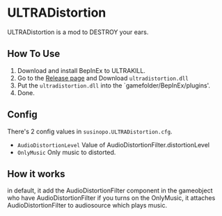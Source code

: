 # ULTRADistortion
ULTRADistortion is a mod to DESTROY your ears.
## How To Use
1. Download and install BepInEx to ULTRAKILL.
2. Go to the [Release page](https://github.com/main1108/ultradistortion/releases) and Download `ultradistortion.dll`
3. Put the `ultradistortion.dll` into the `gamefolder/BepInEx/plugins'.
4. Done.
## Config
There's 2 config values in `susinopo.ULTRADistortion.cfg`.
- `AudioDistortionLevel` Value of AudioDistortionFilter.distortionLevel
- `OnlyMusic` Only music to distorted.
## How it works
in default, it add the AudioDistortionFilter component in the gameobject who have AudioDistortionFilter
if you turns on the OnlyMusic, it attaches AudioDistortionFilter to audiosource which plays music.
